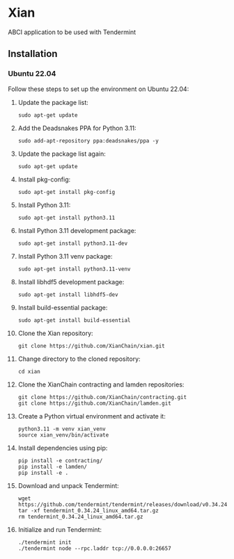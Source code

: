 # Xian
ABCI application to be used with Tendermint

## Installation
### Ubuntu 22.04

Follow these steps to set up the environment on Ubuntu 22.04:

1. Update the package list:
    ```
    sudo apt-get update
    ```

2. Add the Deadsnakes PPA for Python 3.11:
    ```
    sudo add-apt-repository ppa:deadsnakes/ppa -y
    ```

3. Update the package list again:
    ```
    sudo apt-get update
    ```

4. Install pkg-config:
    ```
    sudo apt-get install pkg-config
    ```

5. Install Python 3.11:
    ```
    sudo apt-get install python3.11
    ```

6. Install Python 3.11 development package:
    ```
    sudo apt-get install python3.11-dev
    ```

7. Install Python 3.11 venv package:
    ```
    sudo apt-get install python3.11-venv
    ```

8. Install libhdf5 development package:
    ```
    sudo apt-get install libhdf5-dev
    ```

9. Install build-essential package:
    ```
    sudo apt-get install build-essential
    ```

10. Clone the Xian repository:
    ```
    git clone https://github.com/XianChain/xian.git
    ```

11. Change directory to the cloned repository:
    ```
    cd xian
    ```

12. Clone the XianChain contracting and lamden repositories:
    ```
    git clone https://github.com/XianChain/contracting.git
    git clone https://github.com/XianChain/lamden.git
    ```

13. Create a Python virtual environment and activate it:
    ```
    python3.11 -m venv xian_venv
    source xian_venv/bin/activate
    ```

14. Install dependencies using pip:
    ```
    pip install -e contracting/
    pip install -e lamden/
    pip install -e .
    ```

15. Download and unpack Tendermint:
    ```
    wget https://github.com/tendermint/tendermint/releases/download/v0.34.24/tendermint_0.34.24_linux_amd64.tar.gz
    tar -xf tendermint_0.34.24_linux_amd64.tar.gz
    rm tendermint_0.34.24_linux_amd64.tar.gz
    ```

16. Initialize and run Tendermint:
    ```
    ./tendermint init
    ./tendermint node --rpc.laddr tcp://0.0.0.0:26657
    ```
